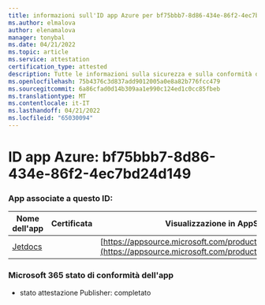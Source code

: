 ```yaml
---
title: informazioni sull'ID app Azure per bf75bbb7-8d86-434e-86f2-4ec7bd24d149
ms.author: elmalova
author: elenamalova
manager: tonybal
ms.date: 04/21/2022
ms.topic: article
ms.service: attestation
certification_type: attested
description: Tutte le informazioni sulla sicurezza e sulla conformità disponibili per bf75bbb7-8d86-434e-86f2-4ec7bd24d149.
ms.openlocfilehash: 75b4376c3d837add9012005a0e8a82b776fcc479
ms.sourcegitcommit: 6a86cfad0d14b309aa1e990c124ed1c0cc85fbeb
ms.translationtype: MT
ms.contentlocale: it-IT
ms.lasthandoff: 04/21/2022
ms.locfileid: "65030094"
---
```

# <a name="azure-app-id-bf75bbb7-8d86-434e-86f2-4ec7bd24d149"></a>ID app Azure: bf75bbb7-8d86-434e-86f2-4ec7bd24d149


### <a name="apps-associated-with-this-id"></a>App associate a questo ID:
| **Nome dell'app** | **Certificata** | **Visualizzazione in AppSource** |
|--------------|---------------|-----------------------|
| [Jetdocs](../forward/WA200002236.md) |  | [https://appsource.microsoft.com/product/office/WA200002236](https://appsource.microsoft.com/product/office/WA200002236) |

### <a name="microsoft-365-app-compliance-status"></a>Microsoft 365 stato di conformità dell'app
- stato attestazione Publisher: completato
